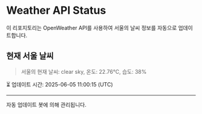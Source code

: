 
# Weather API Status

이 리포지토리는 OpenWeather API를 사용하여 서울의 날씨 정보를 자동으로 업데이트합니다.

## 현재 서울 날씨
> 서울의 현재 날씨: clear sky, 온도: 22.76°C, 습도: 38%

⏳ 업데이트 시간: 2025-06-05 11:00:15 (UTC)

---
자동 업데이트 봇에 의해 관리됩니다.
